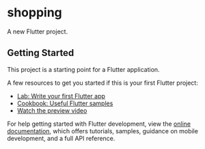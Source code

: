 # shopping

A new Flutter project.

## Getting Started

This project is a starting point for a Flutter application.

A few resources to get you started if this is your first Flutter project:

- [Lab: Write your first Flutter app](https://docs.flutter.dev/get-started/codelab)
- [Cookbook: Useful Flutter samples](https://docs.flutter.dev/cookbook)
- [Watch the preview video](assets/pazarv.mp4)

For help getting started with Flutter development, view the
[online documentation](https://docs.flutter.dev/), which offers tutorials,
samples, guidance on mobile development, and a full API reference.
